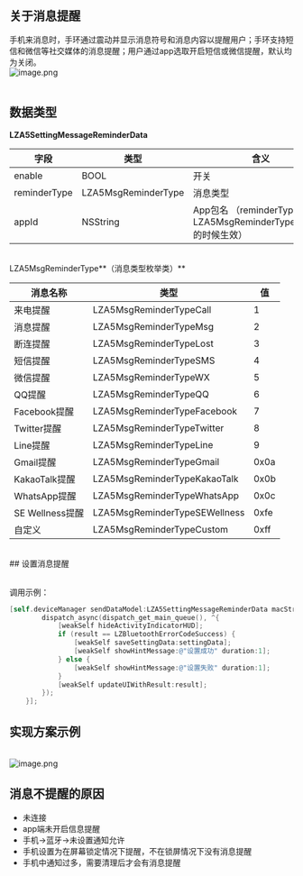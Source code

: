 <a name="D2WIh"></a>
## 关于消息提醒
手机来消息时，手环通过震动并显示消息符号和消息内容以提醒用户；手环支持短信和微信等社交媒体的消息提醒；用户通过app选取开启短信或微信提醒，默认均为关闭。<br />![image.png](https://cdn.nlark.com/yuque/0/2021/png/265997/1616738152372-68d1f04c-77ea-45fd-a812-df6d5d47b478.png#align=left&display=inline&height=430&margin=%5Bobject%20Object%5D&name=image.png&originHeight=430&originWidth=1552&size=149232&status=done&style=none&width=1552)<br />             
<a name="VlbMD"></a>
## 数据类型
**LZA5SettingMessageReminderData**

| 字段 | 类型 | 含义 |
| --- | --- | --- |
| enable | BOOL | 开关 |
| reminderType | LZA5MsgReminderType | 消息类型 |
| appId | NSString | App包名 （reminderType == LZA5MsgReminderTypeCustom 的时候生效） |


<br />LZA5MsgReminderType**（消息类型枚举类）**<br />


| 消息名称 | 类型 | 值 |
| --- | --- | --- |
| 来电提醒          | LZA5MsgReminderTypeCall       | 1 |
| 消息提醒          | LZA5MsgReminderTypeMsg        | 2 |
| 断连提醒          | LZA5MsgReminderTypeLost       | 3 |
| 短信提醒          | LZA5MsgReminderTypeSMS        | 4 |
| 微信提醒          | LZA5MsgReminderTypeWX         | 5 |
| QQ提醒          | LZA5MsgReminderTypeQQ         | 6 |
| Facebook提醒    | LZA5MsgReminderTypeFacebook   | 7 |
| Twitter提醒     | LZA5MsgReminderTypeTwitter    | 8 |
| Line提醒        | LZA5MsgReminderTypeLine       | 9 |
| Gmail提醒       | LZA5MsgReminderTypeGmail      | 0x0a |
| KakaoTalk提醒   | LZA5MsgReminderTypeKakaoTalk  | 0x0b |
| WhatsApp提醒    | LZA5MsgReminderTypeWhatsApp   | 0x0c |
| SE Wellness提醒 | LZA5MsgReminderTypeSEWellness | 0xfe |
| 自定义           | LZA5MsgReminderTypeCustom     | 0xff |

<br />
<a name="NCJAa"></a>
## 设置消息提醒

<br />调用示例：
```objectivec
[self.deviceManager sendDataModel:LZA5SettingMessageReminderData macString:self.device.mac completion:^(LZBluetoothErrorCode result, id resp) {
        dispatch_async(dispatch_get_main_queue(), ^{
            [weakSelf hideActivityIndicatorHUD];
            if (result == LZBluetoothErrorCodeSuccess) {
                [weakSelf saveSettingData:settingData];
                [weakSelf showHintMessage:@"设置成功" duration:1];
            } else {
                [weakSelf showHintMessage:@"设置失败" duration:1];
            }
            [weakSelf updateUIWithResult:result];
        });
    }];
```


<a name="1J9HU"></a>
## 实现方案示例

<br />![image.png](https://cdn.nlark.com/yuque/0/2021/png/265997/1616738469724-5ff02b72-db70-43b8-9306-f689f9f75a4b.png#align=left&display=inline&height=426&margin=%5Bobject%20Object%5D&name=image.png&originHeight=426&originWidth=863&size=53293&status=done&style=none&width=863)
<a name="P6E16"></a>
## 消息不提醒的原因

- 未连接
- app端未开启信息提醒
- 手机->蓝牙->未设置通知允许
- 手机设置为在屏幕锁定情况下提醒，不在锁屏情况下没有消息提醒
- 手机中通知过多，需要清理后才会有消息提醒




